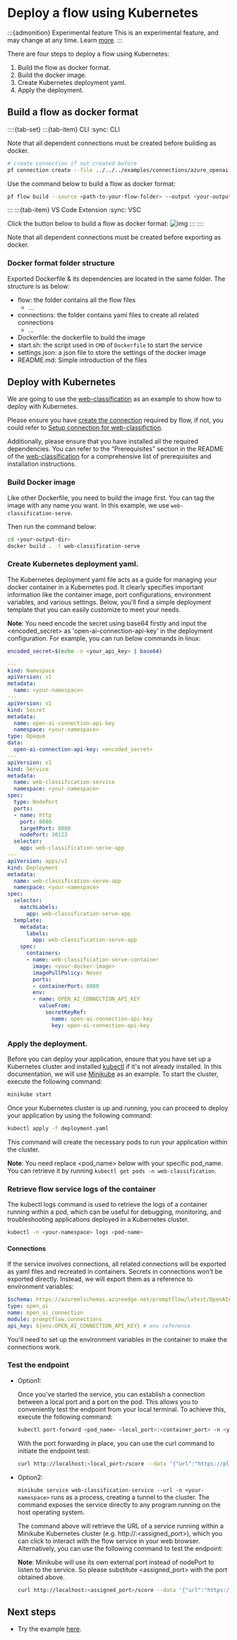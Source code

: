 # Deploy a flow using Kubernetes
:::{admonition} Experimental feature
This is an experimental feature, and may change at any time. Learn [more](../faq.md#stable-vs-experimental).
:::

There are four steps to deploy a flow using Kubernetes:
1. Build the flow as docker format.
2. Build the docker image.
3. Create Kubernetes deployment yaml.
4. Apply the deployment.


## Build a flow as docker format

::::{tab-set}
:::{tab-item} CLI
:sync: CLI

Note that all dependent connections must be created before building as docker.
```bash
# create connection if not created before
pf connection create --file ../../../examples/connections/azure_openai.yml --set api_key=<your_api_key> api_base=<your_api_base> --name open_ai_connection
```

Use the command below to build a flow as docker format:
```bash
pf flow build --source <path-to-your-flow-folder> --output <your-output-dir> --format docker
```
:::
:::{tab-item} VS Code Extension
:sync: VSC

Click the button below to build a flow as docker format:
![img](../../media/how-to-guides/vscode_export_as_docker.png)
:::
::::

Note that all dependent connections must be created before exporting as docker.

### Docker format folder structure

Exported Dockerfile & its dependencies are located in the same folder. The structure is as below:
- flow: the folder contains all the flow files
  - ...
- connections: the folder contains yaml files to create all related connections
  - ...
- Dockerfile: the dockerfile to build the image
- start.sh: the script used in `CMD` of `Dockerfile` to start the service
- settings.json: a json file to store the settings of the docker image
- README.md: Simple introduction of the files

## Deploy with Kubernetes
We are going to use the [web-classification](https://github.com/microsoft/promptflow/tree/main/examples/flows/standard/web-classification/) as
an example to show how to deploy with Kubernetes.

Please ensure you have [create the connection](../manage-connections.md#create-a-connection) required by flow, if not, you could
refer to [Setup connection for web-classifiction](https://github.com/microsoft/promptflow/tree/main/examples/flows/standard/web-classification).

Additionally, please ensure that you have installed all the required dependencies. You can refer to the "Prerequisites" section in the README of the [web-classification](https://github.com/microsoft/promptflow/tree/main/examples/flows/standard/web-classification/) for a comprehensive list of prerequisites and installation instructions.

### Build Docker image

Like other Dockerfile, you need to build the image first. You can tag the image with any name you want. In this example, we use `web-classification-serve`.

Then run the command below:

```bash
cd <your-output-dir>
docker build . -t web-classification-serve
```

### Create Kubernetes deployment yaml.
The Kubernetes deployment yaml file acts as a guide for managing your docker container in a Kubernetes pod. It clearly specifies important information like the container image, port configurations, environment variables, and various settings. Below, you'll find a simple deployment template that you can easily customize to meet your needs.

**Note**: You need encode the secret using base64 firstly and input the <encoded_secret> as 'open-ai-connection-api-key' in the deployment configuration. For example, you can run below commands in linux:
```bash
encoded_secret=$(echo -n <your_api_key> | base64)
```

```yaml
---
kind: Namespace
apiVersion: v1
metadata:
  name: <your-namespace>
---
apiVersion: v1
kind: Secret
metadata:
  name: open-ai-connection-api-key
  namespace: <your-namespace>
type: Opaque
data:
  open-ai-connection-api-key: <encoded_secret>
---
apiVersion: v1
kind: Service
metadata:
  name: web-classification-service
  namespace: <your-namespace>
spec:
  type: NodePort
  ports:
  - name: http
    port: 8080
    targetPort: 8080
    nodePort: 30123
  selector:
    app: web-classification-serve-app
---
apiVersion: apps/v1
kind: Deployment
metadata:
  name: web-classification-serve-app
  namespace: <your-namespace>
spec:
  selector:
    matchLabels:
      app: web-classification-serve-app
  template:
    metadata:
      labels:
        app: web-classification-serve-app
    spec:
      containers:
      - name: web-classification-serve-container
        image: <your-docker-image>
        imagePullPolicy: Never
        ports:
        - containerPort: 8080
        env:
        - name: OPEN_AI_CONNECTION_API_KEY
          valueFrom:
            secretKeyRef:
              name: open-ai-connection-api-key
              key: open-ai-connection-api-key
```

### Apply the deployment.
Before you can deploy your application, ensure that you have set up a Kubernetes cluster and installed [kubectl](https://kubernetes.io/docs/reference/kubectl/) if it's not already installed. In this documentation, we will use [Minikube](https://minikube.sigs.k8s.io/docs/) as an example. To start the cluster, execute the following command:
```bash
minikube start
```
Once your Kubernetes cluster is up and running, you can proceed to deploy your application by using the following command:
```bash
kubectl apply -f deployment.yaml
```
This command will create the necessary pods to run your application within the cluster.

**Note**: You need replace <pod_name> below with your specific pod_name. You can retrieve it by running `kubectl get pods -n web-classification`.
### Retrieve flow service logs of the container
The kubectl logs command is used to retrieve the logs of a container running within a pod, which can be useful for debugging, monitoring, and troubleshooting applications deployed in a Kubernetes cluster.

```bash
kubectl -n <your-namespace> logs <pod-name>
```
#### Connections
If the service involves connections, all related connections will be exported as yaml files and recreated in containers.
Secrets in connections won't be exported directly. Instead, we will export them as a reference to environment variables:
```yaml
$schema: https://azuremlschemas.azureedge.net/promptflow/latest/OpenAIConnection.schema.json
type: open_ai
name: open_ai_connection
module: promptflow.connections
api_key: ${env:OPEN_AI_CONNECTION_API_KEY} # env reference
```
You'll need to set up the environment variables in the container to make the connections work.

### Test the endpoint
- Option1:

  Once you've started the service, you can establish a connection between a local port and a port on the pod. This allows you to conveniently test the endpoint from your local terminal.
  To achieve this, execute the following command:

  ```bash
  kubectl port-forward <pod_name> <local_port>:<container_port> -n <your-namespace>
  ```
  With the port forwarding in place, you can use the curl command to initiate the endpoint test:

  ```bash
  curl http://localhost:<local_port>/score --data '{"url":"https://play.google.com/store/apps/details?id=com.twitter.android"}' -X POST  -H "Content-Type: application/json"
  ```

- Option2:

  `minikube service web-classification-service --url -n <your-namespace>` runs as a process, creating a tunnel to the cluster. The command exposes the service directly to any program running on the host operating system.

  The command above will retrieve the URL of a service running within a Minikube Kubernetes cluster (e.g. http://<ip>:<assigned_port>), which you can click to interact with the flow service in your web browser. Alternatively, you can use the following command to test the endpoint: 

    **Note**: Minikube will use its own external port instead of nodePort to listen to the service. So please substitute <assigned_port> with the port obtained above.

    ```bash
  curl http://localhost:<assigned_port>/score --data '{"url":"https://play.google.com/store/apps/details?id=com.twitter.android"}' -X POST  -H "Content-Type: application/json"
  ```

## Next steps
- Try the example [here](https://github.com/microsoft/promptflow/tree/main/examples/tutorials/flow-deploy/kubernetes).